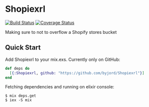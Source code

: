 # Shopiexrl

[![Build Status](https://travis-ci.com/byjord/Shopiexrl.svg?branch=master)](https://travis-ci.com/byjord/Shopiexrl)
[![Coverage Status](https://coveralls.io/repos/byjord/Shopiexrl/badge.svg?branch=master)](https://coveralls.io/github/byjord/Shopiexrl?branch=master)

Making sure to not to overflow a Shopify stores bucket

## Quick Start

Add Shopiexrl to your mix.exs. Currently only on GitHub:

```elixir
def deps do
  [{:Shopiexrl, github: "https://github.com/byjord/Shopiexrl"}]
end
```

Fetching dependencies and running on elixir console:

```console
$ mix deps.get
$ iex -S mix
```
